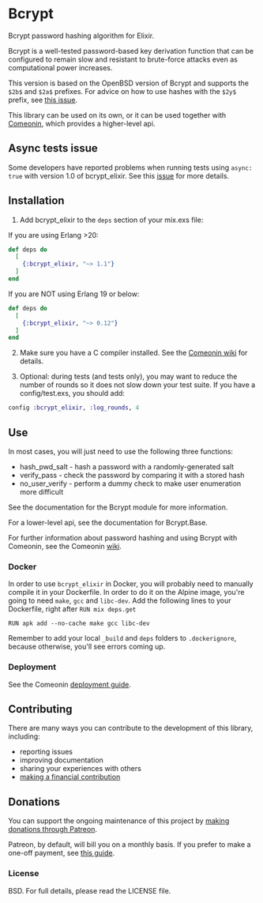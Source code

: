 # Bcrypt

Bcrypt password hashing algorithm for Elixir.

Bcrypt is a well-tested password-based key derivation function that
can be configured to remain slow and resistant to brute-force attacks
even as computational power increases.

This version is based on the OpenBSD version of Bcrypt and supports
the `$2b$` and `$2a$` prefixes. For advice on how to use hashes with
the `$2y$` prefix, see [this issue](https://github.com/riverrun/comeonin/issues/103).

This library can be used on its own, or it can be used together
with [Comeonin](https://hexdocs.pm/comeonin/api-reference.html),
which provides a higher-level api.

## Async tests issue

Some developers have reported problems when running tests using `async: true`
with version 1.0 of bcrypt_elixir. See this [issue](https://github.com/riverrun/bcrypt_elixir/issues/10)
for more details.

## Installation

1. Add bcrypt_elixir to the `deps` section of your mix.exs file:

If you are using Erlang >20:

```elixir
def deps do
  [
    {:bcrypt_elixir, "~> 1.1"}
  ]
end
```

If you are NOT using Erlang 19 or below:

```elixir
def deps do
  [
    {:bcrypt_elixir, "~> 0.12"}
  ]
end
```

2. Make sure you have a C compiler installed.
See the [Comeonin wiki](https://github.com/riverrun/comeonin/wiki) for details.

3. Optional: during tests (and tests only), you may want to reduce the number of rounds
so it does not slow down your test suite. If you have a config/test.exs, you should
add:

```elixir
config :bcrypt_elixir, :log_rounds, 4
```

## Use

In most cases, you will just need to use the following three functions:

* hash_pwd_salt - hash a password with a randomly-generated salt
* verify_pass - check the password by comparing it with a stored hash
* no_user_verify - perform a dummy check to make user enumeration more difficult

See the documentation for the Bcrypt module for more information.

For a lower-level api, see the documentation for Bcrypt.Base.

For further information about password hashing and using Bcrypt with Comeonin,
see the Comeonin [wiki](https://github.com/riverrun/comeonin/wiki).

### Docker

In order to use `bcrypt_elixir` in Docker, you will probably need to manually compile it in your Dockerfile. In order to do it on the Alpine image, you're going to need `make`, `gcc` and `libc-dev`. Add the following lines to your Dockerfile, right after `RUN mix deps.get`

```
RUN apk add --no-cache make gcc libc-dev
```

Remember to add your local `_build` and `deps` folders to `.dockerignore`, because otherwise, you'll see errors coming up.

### Deployment

See the Comeonin [deployment guide](https://github.com/riverrun/comeonin/wiki/Deployment).

## Contributing

There are many ways you can contribute to the development of this library, including:

* reporting issues
* improving documentation
* sharing your experiences with others
* [making a financial contribution](#donations)

## Donations

You can support the ongoing maintenance of this project by
[making donations through Patreon](https://www.patreon.com/riverrun).

Patreon, by default, will bill you on a monthly basis. If you prefer to make a one-off payment,
see [this guide](https://support.patreon.com/hc/en-us/articles/204606215-Can-I-make-a-one-time-payment-).

### License

BSD. For full details, please read the LICENSE file.
